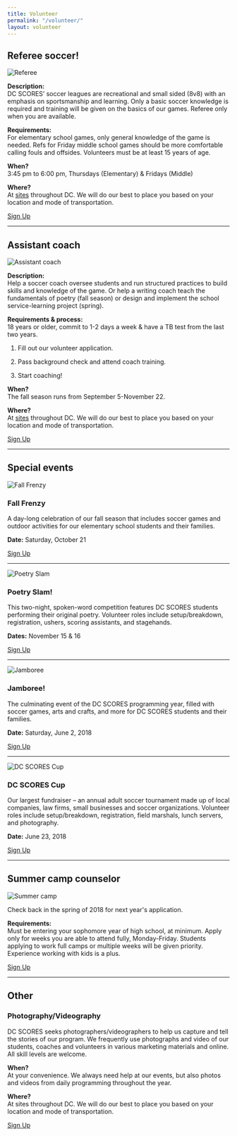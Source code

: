 ```yaml
---
title: Volunteer
permalink: "/volunteer/"
layout: volunteer
---
```


<span id="volunteer-referee"></span>
## Referee soccer!

![Referee](/uploads/volunteer-referee-float-left.jpg)

**Description:**  
DC SCORES’ soccer leagues are recreational and small sided (8v8) with an emphasis on sportsmanship and learning. ​Only a basic soccer knowledge is required and training will be given on the basics of our games.  Referee only when you are available.

**Requirements:**  
For elementary school games, only general knowledge of the game is needed.
Refs for Friday middle school games should be more comfortable calling fouls and offsides.
​Volunteers must be at least 15 years of age.

**When?**  
3:45 pm to 6:00 pm, Thursdays (Elementary) & Fridays (Middle)

**Where?**  
At <a href="/our-program/program-sites/" target="_blank">sites</a> throughout DC. We will do our best to place you based on your location and mode of transportation.

<a href="http://www.americascores.org/affiliates/dc/volunteer/volunteerapplication" class="Article-contentButton" target="_blank">
  <i class="Icon  Icon-document"></i>
  Sign Up
</a>

---

<span id="volunteer-assistant-coach"></span>
## Assistant coach

![Assistant coach](/uploads/volunteer-assistant-coach-float-left.jpg)

**Description:**  
Help a soccer coach oversee students and run structured practices to build skills and knowledge of the game. Or help a writing coach teach the fundamentals of poetry (fall season) or design and implement the school service-learning project (spring).

**Requirements & process:**  
18 years or older, commit to 1-2 days a week & have a TB test from the last two years.﻿﻿
1. Fill out our volunteer application.

2. Pass background check and attend coach training.

3. Start coaching!

**When?**  
The fall season runs from September 5-November 22.

**Where?**  
At <a href="/our-program/program-sites/" target="_blank">sites</a> throughout DC. We will do our best to place you based on your location and mode of transportation.

<a href="http://www.americascores.org/affiliates/dc/volunteer/volunteerapplication" class="Article-contentButton" target="_blank">
  <i class="Icon  Icon-document"></i>
  Sign Up
</a>

---

<span id="volunteer-special-events"></span>
## Special events

![Fall Frenzy](/uploads/volunteer-fall-frenzy-float-left-small.jpg)

### Fall Frenzy

A day-long celebration of our fall season that includes soccer games and outdoor activities for our elementary school students and their families.

**Date:** Saturday, October 21

<a href="http://www.americascores.org/affiliates/dc/volunteer/volunteerapplication" class="Article-contentButton" target="_blank">
  <i class="Icon  Icon-document"></i>
  Sign Up
</a>

---

![Poetry Slam](/uploads/volunteer-poetry-slam-float-right.jpg)

### Poetry Slam!

This two-night, spoken-word competition features DC SCORES students performing their original poetry. Volunteer roles include setup/breakdown, registration, ushers, scoring assistants, and stagehands.

**Dates:** November 15 & 16

<a href="http://www.americascores.org/affiliates/dc/volunteer/volunteerapplication" class="Article-contentButton" target="_blank">
  <i class="Icon  Icon-document"></i>
  Sign Up
</a>

---

![Jamboree](/uploads/volunteer-jamboree-float-left-small.jpg)

### Jamboree!

The culminating event of the DC SCORES programming year, filled with soccer games, arts and crafts, and more for DC SCORES students and their families.

**Date:** Saturday, June 2, 2018

<a href="http://www.americascores.org/affiliates/dc/volunteer/volunteerapplication" class="Article-contentButton" target="_blank">
  <i class="Icon  Icon-document"></i>
  Sign Up
</a>

---

![DC SCORES Cup](/uploads/volunteer-scores-cup-float-right.jpg)

### DC SCORES Cup

Our largest fundraiser – an annual adult soccer tournament made up of local companies, law firms, small businesses and soccer organizations. Volunteer roles include setup/breakdown, registration, field marshals, lunch servers, and photography.

**Date:** June 23, 2018

<a href="http://www.americascores.org/affiliates/dc/volunteer/volunteerapplication" class="Article-contentButton" target="_blank">
  <i class="Icon  Icon-document"></i>
  Sign Up
</a>

---

<span id="volunteer-summer-camp"></span>
## Summer camp counselor

![Summer camp](/uploads/volunteer-summer-camp-float-left.jpg)

Check back in the spring of 2018 for next year's application.

**Requirements:**  
Must be entering your sophomore year of high school, at minimum.
Apply only for weeks you are able to attend fully, Monday-Friday.
Students applying to work full camps or multiple weeks will be given priority.
Experience working with kids is a plus.

<a href="http://www.americascores.org/affiliates/dc/volunteer/volunteerapplication" class="Article-contentButton" target="_blank">
  <i class="Icon  Icon-document"></i>
  Sign Up
</a>

---

<span id="volunteer-other"></span>
## Other

### Photography/Videography

DC SCORES seeks photographers/videographers to help us capture and tell the stories of our program. We frequently use photographs and video of our students, coaches and volunteers in various marketing materials and online. All skill levels are welcome.

**When?**  
At your convenience. We always need help at our events, but also photos and videos from daily programming throughout the year.

**Where?**  
At sites throughout DC. We will do our best to place you based on your location and mode of transportation.

<a href="http://www.americascores.org/affiliates/dc/volunteer/volunteerapplication" class="Article-contentButton" target="_blank">
  <i class="Icon  Icon-document"></i>
  Sign Up
</a>



























